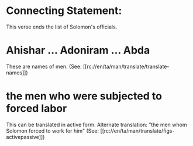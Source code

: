# Connecting Statement:

This verse ends the list of Solomon's officials.

# Ahishar ... Adoniram ... Abda

These are names of men. (See: [[rc://en/ta/man/translate/translate-names]])

# the men who were subjected to forced labor

This can be translated in active form. Alternate translation: "the men whom Solomon forced to work for him" (See: [[rc://en/ta/man/translate/figs-activepassive]])

